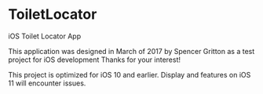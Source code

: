 # ToiletLocator
iOS Toilet Locator App

This application was designed in March of 2017 by Spencer Gritton as a test project for iOS development
Thanks for your interest!

This project is optimized for iOS 10 and earlier. Display and features on iOS 11 will encounter issues.
